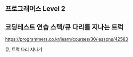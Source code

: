 ## 프로그래머스 Level 2

## 코딩테스트 연습 스택/큐 다리를 지나는 트럭

https://programmers.co.kr/learn/courses/30/lessons/42583

큐, 트럭 다리 지나기
